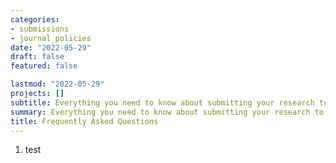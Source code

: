```yaml
---
categories:
- submissions
- journal_policies
date: "2022-05-29"
draft: false
featured: false

lastmod: "2022-05-29"
projects: []
subtitle: Everything you need to know about submitting your research to *Aletheia*.
summary: Everything you need to know about submitting your research to *Aletheia*.
title: Frequently Asked Questions
---
```


1. test
